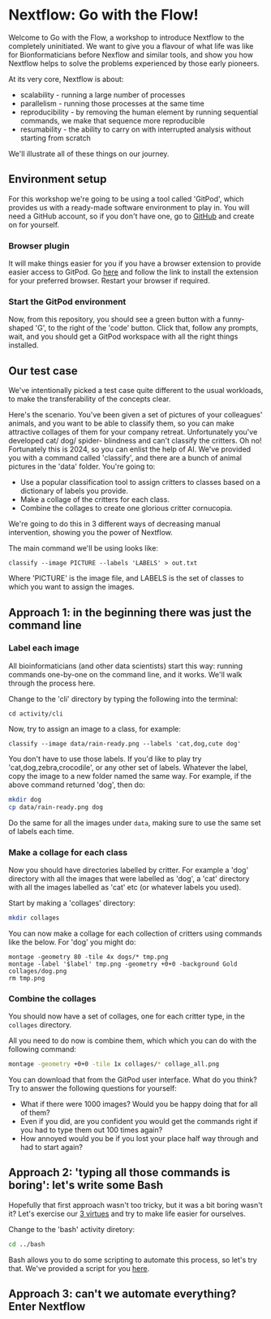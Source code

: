 # Nextflow: Go with the Flow!

Welcome to Go with the Flow, a workshop to introduce Nextflow to the completely uninitiated. We want to give you a flavour of what life was like for Bionformaticians before Nexflow and similar tools, and show you how Nextflow helps to solve the problems experienced by those early pioneers.

At its very core, Nextflow is about:

 - scalability - running a large number of processes
 - parallelism - running those processes at the same time
 - reproducibility - by removing the human element by running sequential commands, we make that sequence more reproducible
 - resumability - the ability to carry on with interrupted analysis without starting from scratch

We'll illustrate all of these things on our journey.

## Environment setup

For this workshop we're going to be using a tool called 'GitPod', which provides us with a ready-made software environment to play in. You will need a GitHub account, so if you don't have one, go to [GitHub](https://github.com/) and create on for yourself.

### Browser plugin

It will make things easier for you if you have a browser extension to provide easier access to GitPod. Go [here](https://www.gitpod.io/docs/configure/user-settings/browser-extension) and follow the link to install the extension for your preferred browser. Restart your browser if required.

### Start the GitPod environment

Now, from this repository, you should see a green button with a funny-shaped 'G', to the right of the 'code' button. Click that, follow any prompts, wait, and you should get a GitPod workspace with all the right things installed.

## Our test case

We've intentionally picked a test case quite different to the usual workloads, to make the transferability of the concepts clear. 

Here's the scenario. You've been given a set of pictures of your colleagues' animals, and you want to be able to classify them, so you can make attractive collages of them for your company retreat. Unfortunately you've developed cat/ dog/ spider- blindness and can't classify the critters. Oh no! Fortunately this is 2024, so you can enlist the help of AI. We've provided you with a command called 'classify', and there are a bunch of animal pictures in the 'data' folder. You're going to:

 - Use a popular classification tool to assign critters to classes based on a dictionary of labels you provide.
 - Make a collage of the critters for each class.
 - Combine the collages to create one glorious critter cornucopia.

We're going to do this in 3 different ways of decreasing manual intervention, showing you the power of Nextflow. 

The main command we'll be using looks like:

```
classify --image PICTURE --labels 'LABELS' > out.txt
```

Where 'PICTURE' is the image file, and LABELS is the set of classes to which you want to assign the images.

## Approach 1: in the beginning there was just the command line

### Label each image

All bioinformaticians (and other data scientists) start this way: running commands one-by-one on the command line, and it works. We'll walk through the process here.

Change to the 'cli' directory by typing the following into the terminal:

```
cd activity/cli
```

Now, try to assign an image to a class, for example: 

```
classify --image data/rain-ready.png --labels 'cat,dog,cute dog'
```

You don't have to use those labels. If you'd like to play try 'cat,dog,zebra,crocodile', or any other set of labels. Whatever the label, copy the image to a new folder named the same way. For example, if the above command returned 'dog', then do:

```bash
mkdir dog
cp data/rain-ready.png dog
```

Do the same for all the images under `data`, making sure to use the same set of labels each time. 

### Make a collage for each class

Now you should have directories labelled by critter. For example a 'dog' directory with all the images that were labelled as 'dog', a 'cat' directory with all the images labelled as 'cat' etc (or whatever labels you used).

Start by making a 'collages' directory:

```bash
mkdir collages
```

You can now make a collage for each collection of critters using commands like the below. For 'dog' you might do:

```
montage -geometry 80 -tile 4x dogs/* tmp.png
montage -label '$label' tmp.png -geometry +0+0 -background Gold collages/dog.png
rm tmp.png
```

### Combine the collages

You should now have a set of collages, one for each critter type, in the `collages` directory.

All you need to do now is combine them, which which you can do with the following command:

```bash
montage -geometry +0+0 -tile 1x collages/* collage_all.png
```

You can download that from the GitPod user interface. What do you think? Try to answer the following questions for yourself:

 * What if there were 1000 images? Would you be happy doing that for all of them?
 * Even if you did, are you confident you would get the commands right if you had to type them out 100 times again?
 * How annoyed would you be if you lost your place half way through and had to start again?

## Approach 2: 'typing all those commands is boring': let's write some Bash

Hopefully that first approach wasn't too tricky, but it was a bit boring wasn't it? Let's exercise our [3 virtues](https://thethreevirtues.com/) and try to make life easier for ourselves. 

Change to the 'bash' activity diretory:

```bash
cd ../bash
```

Bash allows you to do some scripting to automate this process, so let's try that. We've provided a script for you [here](activitiy/bash/make_collage.sh).

## Approach 3: can't we automate everything? Enter Nextflow
